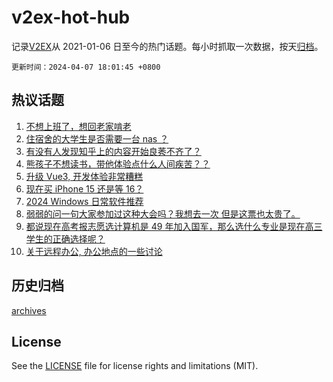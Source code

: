 # v2ex-hot-hub

 记录[V2EX](https://www.v2ex.com/)从 2021-01-06 日至今的热门话题。每小时抓取一次数据，按天[归档](archives)。

`更新时间：2024-04-07 18:01:45 +0800`

## 热议话题

1. [不想上班了，想回老家啃老](https://www.v2ex.com/t/1030200)
1. [住宿舍的大学生是否需要一台 nas ？](https://www.v2ex.com/t/1030069)
1. [有没有人发现知乎上的内容开始良莠不齐了？](https://www.v2ex.com/t/1030157)
1. [熊孩子不想读书，带他体验点什么人间疾苦？？](https://www.v2ex.com/t/1030080)
1. [升级 Vue3, 开发体验非常糟糕](https://www.v2ex.com/t/1030170)
1. [现在买 iPhone 15 还是等 16？](https://www.v2ex.com/t/1030125)
1. [2024 Windows 日常软件推荐](https://www.v2ex.com/t/1030062)
1. [弱弱的问一句大家参加过这种大会吗？我想去一次 但是这票也太贵了。](https://www.v2ex.com/t/1030145)
1. [都说现在高考报志愿选计算机是 49 年加入国军，那么选什么专业是现在高三学生的正确选择呢？](https://www.v2ex.com/t/1030260)
1. [关于远程办公, 办公地点的一些讨论](https://www.v2ex.com/t/1030067)

## 历史归档

[archives](archives)

## License

See the [LICENSE](LICENSE) file for license rights and limitations (MIT).

